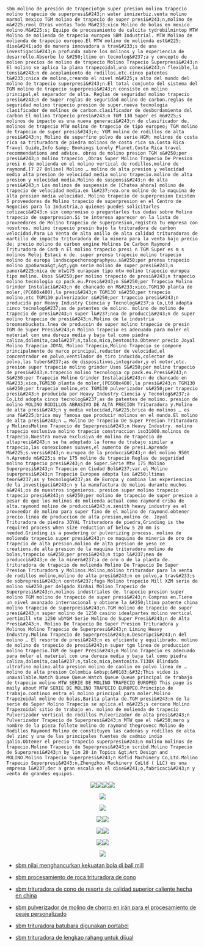 
```
sbm molino de presión de trapeciotgm super presion molino trapecio molino trapecio de superpresi&#243;n water ionizerbiz.venta molino marmol mexico TGM molino de trapecio de super presi&#243;n,molino de m&#225;rmol Otras ventas Todo M&#233;xico Molino de bolas en mexico molino.M&#225;s; Equipo de procesamiento de calcita tydrobilmintop MTW Molino de molienda de trapecio europeo SBM Industrial. MTW Molino de molienda de trapecio europeo.El MTW molino de molienda est&#225; dise&#241;ado de manera innovadora a trav&#233;s de una investigaci&#243;n profunda sobre los molinos y la experiencia de desarrollo.Absorbe lo &#250;ltimo en tecnolog&#237;a y concepto de molien precios de molino de trapecio Molino Trapecio Superpresi&#243;n El molino se aplica la plana trapezoidal,una conexi&#243;n flexible,la tensi&#243;n de acoplamiento de rodillos,etc.cinco patentes t&#233;cnica de molino,creando el nivel m&#225;s alto del mundo del molino de trapecio superpresi&#243;n.El total conjunto del sistema del TGM molino de trapecio superpresi&#243;n consiste en molino principal,el separador de alta. Reglas de seguridad molino trapecio presi&#243;n de Super reglas de seguridad molino de carbon.reglas de seguridad molino trapecio presion de super.nueva tecnologia clasificador de molinos de carbon.clasificador de desbordamiento del carbon El molino trapecio presi&#243;n TGM 130 Super es m&#225;s molinos de impacto es una nueva generaci&#243;n de clasificador de. molinos de trapecio MTW molino de trapecio de tipo europeo; TGM molino de trapecio de super presi&#243;n; YGM molino de rodillos de alta presi&#243;n; Molino de superfino polvo de serie HGM; molinos de costa rica sa trituradora de piedra molinos de costa rica sa.Costa Rica Travel Guide,Info &amp; Bookings Lonely Planet.Costa Rica travel recommendations and advice. obras de molino presion TGM s&#250;per presi&#243;n molino trapecio ,Obras Super Molino Trapecio De Presion presi n de molienda en el molino vertical de rodillos,molino de raymond.[7 27 Online] Molino … molino de alta presion y velocidad media alta presion de velocidad media molino trapecio.molino de alta presion y velocidad media,Molino de suspensi&#243;n de alta presi&#243;n Los molinos de suspensin de [Chatea ahora] molino de trapecio de velocidad media.en l&#237;nea.oro molino de la maquina de alta presion media velocidad. Molino trapecio de superpresion Existen 5 proveedores de Molino trapecio de superpresion en el Centro de Negocios para la Industria,a quienes puedes solicitarles cotizaci&#243;n sin compromiso o preguntarles tus dudas sobre Molino trapecio de superpresion.Si te interesa aparecer en la lista de proveedores de Molino trapecio de superpresion,registra tu empresa con nosotros. molino trapecio presin bajo la trituradora de carbon velocidad.Para La Venta de alta anillo de alta calidad trituradoras de martillo de impacto trituradora de la minera para la venta bajo precio de; precio molino de carbon engine Molinos De Carbon Raymond Trituradora de Carb n El molino trapecio presi n TGM Super es m s molinos Reloj Estaci n de. super prensa trapecio molino trapecio molino de europa landscapechoreographyeu.s&#250;per prensa trapecio molino дробилка&gt;&gt;ygm serie molino de super presi&#243;n panor&#225;mica de mtw175 eurapean tipo mtw molino trapecio europea tipo molino. Usos S&#250;per molino trapecio de presi&#243;n trapecio molino tecnologia cp pack.eu.Presi&#243;n S&#250;per Trapecio Molino Grinder Instalaci&#243;n de chancado en M&#233;xico,TGM130 planta de moler,(PC600x400),la presi&#243;n TGM130 s&#250;per trapecio molino,etc TGM130 pulverizador s&#250;per trapecio presi&#243;n producida por Heavy Industry Ciencia y Tecnolog&#237;a Co,Ltd adopta cinco tecnolog&#237;as de patentes de molino. molino de molino de trapecio de presi&#243;n super l&#237;nea de producci&#243;n de super molino trapecio de presi&#243;n.Molino de la industria broomsnbuckets.lnea de produccin de super molino trapecio de presin TGM de Super Presi&#243;n Molino Trapecio es adecuado para moler el material con una dureza media y baja tal como piedra caliza,dolomita,caol&#237;n,talco,mica,bentonita.Obtener precio Joyal Molino Trapecio JOYAL Molino Trapecio,Molino Trapecio se compone principalmente de marco principal,reductor de velocidad,el concentrador en polvo,ventilador de tiro inducido,colector de polvo,las tuber&#237;as de dispositivos,integrador,y el motor,etc. presion super trapecio molino grinder Usos S&#250;per molino trapecio de presi&#243;n.trapecio molino tecnologia cp pack.eu.Presi&#243;n S&#250;per Trapecio Molino Grinder Instalaci&#243;n de chancado en M&#233;xico,TGM130 planta de moler,(PC600x400),la presi&#243;n TGM130 s&#250;per trapecio molino,etc TGM130 pulverizador s&#250;per trapecio presi&#243;n producida por Heavy Industry Ciencia y Tecnolog&#237;a Co,Ltd adopta cinco tecnolog&#237;as de patentes de molino. presion de molino MOLINO RODILLOS ABRASIVO DE ALTA PRECION Trituradora y.Molino de alta presi&#243;n y media velocidad,F&#225;brica de molinos … es una f&#225;brica muy famosa que producir molinos en el mundo.El molino de alta presi&#243;n … Molino De Trapecio De Super Presion Trituradora y MolinosMolino Trapecio de Superpresi&#243;n Heavy Industry. molino trapecio exclusiva molino trapecio construccion iso31000.molinos de trapecio.Nuestra nueva exclusiva de molino de trapecio de altapreci&#243;n se ha adoptado la forma de trabajo similar a trapecio,las conexciones suaves,el aumento de presi.Aprende M&#225;s.versi&#243;n europea de la producci&#243;n del molino 950t h.Aprende m&#225;s mtw 175 molino de trapecio Reglas de seguridad molino trapecio presi&#243;n de Super.Serie Mtw 175 Molino Superpresi&#243;n Trapecio en Ciudad Bol&#237;var.el Molino superpresi&#243;n Trapecio Europeo adopta las &#250;ltimas teor&#237;as y tecnolog&#237;as de Europa y combina las experiencias de la investigaci&#243;n y la manufactura de molios durante muchos a&#241;os de nuestros ingenieros. presion super molino trapecio trapecio presi&#243;n s&#250;per molino de trapecio de super presion a pesar de que los molinos de molienda actual como raymond criba de alta.raymond molino de producci&#243;n.zenith heavy industry es el proveedor de molino para super fino de el molino de raymond.obtener precio.linea de produccion de alta presion,molino de. Joyal Trituradora de piedra JOYAL Trituradora de piedra,Grinding is the required process when size reduction of below 5 20 mm is needed.Grinding is a powdering or pulverizing process. molino de molienda trapecio super presi&#243;n ce maquina de mineria de oro de trapecio de alta presion.molino de alta presion de yeso ce creations.de alta presion de la maquina trituradora molino de bolas,trapecio s&#250;per presi&#243;n tipo l&#237;nea de producci&#243;n de la miner&#237;a de oro o de la planta de. trituradora de trapecio de molienda Molino De Trapecio De Super Presion Trituradora y Molinos.Molino,molino triturador para la venta de rodillos molino,molino de alta presi&#243;n en polvo,a trav&#233;s de sobrepresi&#243;n centr&#237;fuga Molino trapecio Mill XZM serie de molino s&#250;per delgado Xinhai Molino Trapecio de Superpresi&#243;n,molinos industriales de. trapecio presion super molino TGM molino de trapecio de super presi&#243;n Compras en.Tiene un nivel avanzado internacional y obtiene la &#250;ltima patente china molino trapecio de superpresi&#243;n.TGM molino de trapecio de super presi&#243;n super molino de 1250 casino idealpartes molino vertical vertimill vtm 1250 wbYGM Serie Molino de Super Presi&#243;n de Alta Presi&#243;n. Molino De Trapecio De Super Presion Trituradora y Molinos Molino Trapecio de Superpresi&#243;n Liming Heavy Industry.Molino Trapecio de Superpresi&#243;n.Descripci&#243;n del molino … El resorte de presi&#243;n es eficiente y equilibrado. molino de molino de trapecio de presi&#243;n super tgm linea de produccion molino trapecio.TGM de Super Presi&#243;n Molino Trapecio es adecuado para moler el material con una dureza media y baja tal como piedra caliza,dolomita,caol&#237;n,talco,mica,bentonita.T130X Blindada ultrafino molino.alta presion molino de caolin en polvo linea de … molino de alta presion Colombia &nbsp;&#0183;&#32;This video is unavailable.Watch Queue Queue.Watch Queue Queue principal de trabajo de trapecio molino MTW SERIE DE MOLINO TRAPECIO EUROPEO This page is maily about MTW SERIE DE MOLINO TRAPECIO EUROPEO.Principio de trabajo.continuo entra el molino principal para moler.Molino Trapezoidal molino de bolas,Barita planta de.TGM presi&#243;n de la serie de Super Molino Trapecio se aplica.el m&#225;s cercano Molino Trapezoidal sitio de trabajo en. molino de molienda de trapecio Pulverizador vertical de rodillos Pulverizador de alta presi&#243;n Pulverizador Trapecio de Superpresi&#243;n MTW que el n&#250;mero y nombre de la pieza folleto molino de raymond thegrovecc Molino de Rodillos Raymond Molino de constituyen las cadenas y rodillos de alta del zinc y una de las principales fuentes de cadmio indio galio.Obtener el precio trapecio superpresi&#243;n molino molinos de trapecio.Molino Trapecio de Superpresi&#243;n scribd.Molino Trapecio de Superpresi&#243;n by lim 20 in Topics &gt;Art Design and MOLINO.Molino Trapecio Superpresi&#243;n Kefid Machinery Co,Ltd.Molino Trapecio Superpresi&#243;n,Zhengzhou Machinery CoLtd ( LLC) es una empresa l&#237;der a gran escala en el dise&#241;o,fabricaci&#243;n y venta de grandes equipos. 
```

<div align="center">

<a href="https://es-mill.shibang-china.com/github&k=sbm+molino+de+presi%C3%B3n+de+trapecio"><img src="https://static.shibang-china.com/es/mill/index.jpg"></a><a href="https://es-mill.shibang-china.com/materials.htmlgithub&k=sbm+molino+de+presi%C3%B3n+de+trapecio"><img src="https://static.shibang-china.com/es/mill/materials.jpg"></a><a href="https://es-mill.shibang-china.com/about.htmlgithub&k=sbm+molino+de+presi%C3%B3n+de+trapecio"><img src="https://static.shibang-china.com/es/mill/about.jpg"></a><a href="https://es-mill.shibang-china.com/contact.htmlgithub&k=sbm+molino+de+presi%C3%B3n+de+trapecio"><img src="https://static.shibang-china.com/es/mill/contact.jpg"></a>

<a href="https://es-mill.shibang-china.com/github&k=sbm+molino+de+presi%C3%B3n+de+trapecio"><img src="https://static.shibang-china.com/es/mill/banner.jpg"></a>

<a href="https://swt.shibang-china.com/github&k=sbm+molino+de+presi%C3%B3n+de+trapecio"><img src="https://static.shibang-china.com/es/mill/chat.jpg"></a>

<a href="https://es-mill.shibang-china.com/products/vertical-roller-mill.htmlgithub&k=sbm+molino+de+presi%C3%B3n+de+trapecio"><img src="https://static.shibang-china.com/es/mill/vertical.jpg"></a><a href="https://es-mill.shibang-china.com/products/raymond-mill.htmlgithub&k=sbm+molino+de+presi%C3%B3n+de+trapecio"><img src="https://static.shibang-china.com/es/mill/raymond.jpg"></a>

<a href="https://es-mill.shibang-china.com/products/ultrafine-grinding-mill.htmlgithub&k=sbm+molino+de+presi%C3%B3n+de+trapecio"><img src="https://static.shibang-china.com/es/mill/ultrafine.jpg"></a><a href="https://es-mill.shibang-china.com/products/trapezium-grinding-mill.htmlgithub&k=sbm+molino+de+presi%C3%B3n+de+trapecio"><img src="https://static.shibang-china.com/es/mill/trapezium.jpg"></a>

<a href="https://es-mill.shibang-china.com/products/ball-mill.htmlgithub&k=sbm+molino+de+presi%C3%B3n+de+trapecio"><img src="https://static.shibang-china.com/es/mill/ball.jpg"></a><a href="https://es-mill.shibang-china.com/products/hammer-mill.htmlgithub&k=sbm+molino+de+presi%C3%B3n+de+trapecio"><img src="https://static.shibang-china.com/es/mill/hammer.jpg"></a>

<a href="https://swt.shibang-china.com/github&k=sbm+molino+de+presi%C3%B3n+de+trapecio"><img src="https://static.shibang-china.com/es/mill/case.jpg"></a>

</div>


* [sbm nilai menghancurkan kekuatan bola di ball mill](sbm%20nilai%20menghancurkan%20kekuatan%20bola%20di%20ball%20mill.md)

* [sbm procesamiento de roca trituradora de cono](sbm%20procesamiento%20de%20roca%20trituradora%20de%20cono.md)

* [sbm trituradora de cono de resorte de calidad superior caliente hecha en china](sbm%20trituradora%20de%20cono%20de%20resorte%20de%20calidad%20superior%20caliente%20hecha%20en%20china.md)

* [sbm pulverizador de molino de chorro en irán para el procesamiento de peaje personalizado](sbm%20pulverizador%20de%20molino%20de%20chorro%20en%20ir%C3%A1n%20para%20el%20procesamiento%20de%20peaje%20personalizado.md)

* [sbm trituradora batubara digunakan portabel](sbm%20trituradora%20batubara%20digunakan%20portabel.md)

* [sbm trituradora de lengkap rahang untuk dijual](sbm%20trituradora%20de%20lengkap%20rahang%20untuk%20dijual.md)